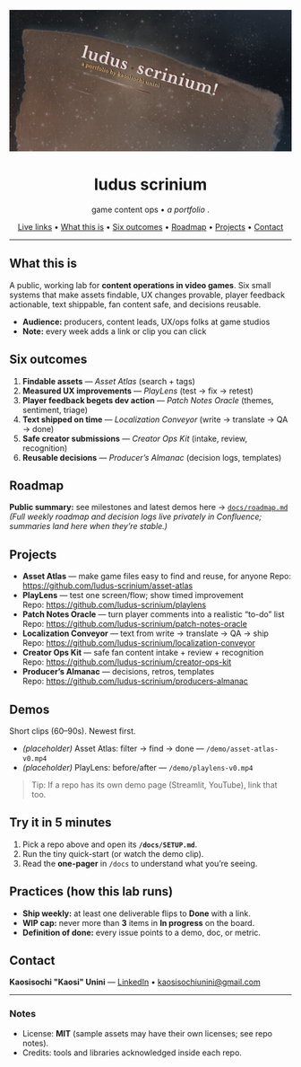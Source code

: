 <!-- Hero banner (optional): add /docs/hero.png and it will show up in social previews -->
<p align="center">
  <img src="docs/hero.png" alt="LUDUS SCRINIUM — Game Content Ops Lab" width="820">
</p>

<h1 align="center">ludus scrinium</h1>
<p align="center">
  game content ops •<em> a portfolio </em>.
</p>

<p align="center">
  <a href="#live-links">Live links</a> •
  <a href="#what-this-is">What this is</a> •
  <a href="#six-outcomes">Six outcomes</a> •
  <a href="#roadmap">Roadmap</a> •
  <a href="#projects">Projects</a> •
  <a href="#contact">Contact</a>
</p>

---

## What this is
A public, working lab for **content operations in video games**. Six small systems that make assets findable, UX changes provable, player feedback actionable, text shippable, fan content safe, and decisions reusable.

- **Audience:** producers, content leads, UX/ops folks at game studios
- **Note:** every week adds a link or clip you can click

## Six outcomes
1. **Findable assets** — *Asset Atlas* (search + tags)
2. **Measured UX improvements** — *PlayLens* (test → fix → retest)
3. **Player feedback begets dev action** — *Patch Notes Oracle* (themes, sentiment, triage)
4. **Text shipped on time** — *Localization Conveyor* (write → translate → QA → done)
5. **Safe creator submissions** — *Creator Ops Kit* (intake, review, recognition)
6. **Reusable decisions** — *Producer’s Almanac* (decision logs, templates)

## Roadmap
**Public summary:** see milestones and latest demos here → [`docs/roadmap.md`](docs/roadmap.md)  
*(Full weekly roadmap and decision logs live privately in Confluence; summaries land here when they’re stable.)*

## Projects
- **Asset Atlas** — make game files easy to find and reuse, for anyone 
  Repo: https://github.com/ludus-scrinium/asset-atlas
- **PlayLens** — test one screen/flow; show timed improvement  
  Repo: https://github.com/ludus-scrinium/playlens
- **Patch Notes Oracle** — turn player comments into a realistic “to-do” list  
  Repo: https://github.com/ludus-scrinium/patch-notes-oracle
- **Localization Conveyor** — text from write → translate → QA → ship  
  Repo: https://github.com/ludus-scrinium/localization-conveyor
- **Creator Ops Kit** — safe fan content intake + review + recognition  
  Repo: https://github.com/ludus-scrinium/creator-ops-kit
- **Producer’s Almanac** — decisions, retros, templates  
  Repo: https://github.com/ludus-scrinium/producers-almanac

## Demos
Short clips (60–90s). Newest first.
- *(placeholder)* Asset Atlas: filter → find → done — `/demo/asset-atlas-v0.mp4`
- *(placeholder)* PlayLens: before/after — `/demo/playlens-v0.mp4`

> Tip: If a repo has its own demo page (Streamlit, YouTube), link that too.

## Try it in 5 minutes
1. Pick a repo above and open its **`/docs/SETUP.md`**.
2. Run the tiny quick-start (or watch the demo clip).
3. Read the **one-pager** in `/docs` to understand what you’re seeing.

## Practices (how this lab runs)
- **Ship weekly:** at least one deliverable flips to **Done** with a link.
- **WIP cap:** never more than **3** items in **In progress** on the board.
- **Definition of done:** every issue points to a demo, doc, or metric.

## Contact
**Kaosisochi "Kaosi" Unini** — [LinkedIn](linkedin.com/in/kaosisochiunini) • <kaosisochiunini@gmail.com>

---

### Notes
- License: **MIT** (sample assets may have their own licenses; see repo notes).
- Credits: tools and libraries acknowledged inside each repo.
